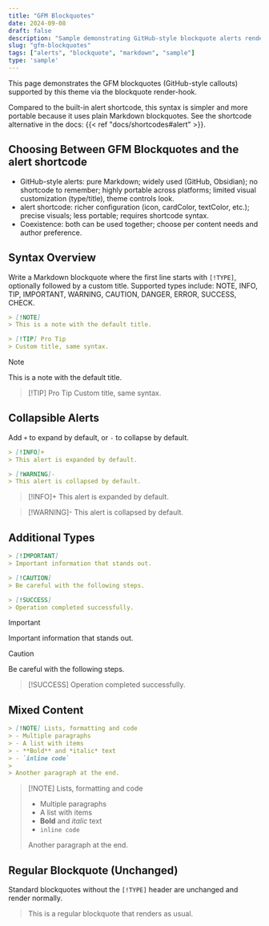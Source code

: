 ```yaml
---
title: "GFM Blockquotes"
date: 2024-09-08
draft: false
description: "Sample demonstrating GitHub-style blockquote alerts render-hook."
slug: "gfm-blockquotes"
tags: ["alerts", "blockquote", "markdown", "sample"]
type: 'sample'
---
```


This page demonstrates the GFM blockquotes (GitHub-style callouts) supported by this theme via the blockquote render-hook.

Compared to the built-in alert shortcode, this syntax is simpler and more portable because it uses plain Markdown blockquotes. See the shortcode alternative in the docs: {{< ref "docs/shortcodes#alert" >}}.

<!--more-->

## Choosing Between GFM Blockquotes and the alert shortcode

- GitHub-style alerts: pure Markdown; widely used (GitHub, Obsidian); no shortcode to remember; highly portable across platforms; limited visual customization (type/title), theme controls look.
- alert shortcode: richer configuration (icon, cardColor, textColor, etc.); precise visuals; less portable; requires shortcode syntax.
- Coexistence: both can be used together; choose per content needs and author preference.

## Syntax Overview

Write a Markdown blockquote where the first line starts with `[!TYPE]`, optionally followed by a custom title. Supported types include: NOTE, INFO, TIP, IMPORTANT, WARNING, CAUTION, DANGER, ERROR, SUCCESS, CHECK.

```md
> [!NOTE]
> This is a note with the default title.

> [!TIP] Pro Tip
> Custom title, same syntax.
```

> [!NOTE]
> This is a note with the default title.

> [!TIP] Pro Tip
> Custom title, same syntax.

## Collapsible Alerts

Add `+` to expand by default, or `-` to collapse by default.

```md
> [!INFO]+
> This alert is expanded by default.

> [!WARNING]-
> This alert is collapsed by default.
```

> [!INFO]+
> This alert is expanded by default.

> [!WARNING]-
> This alert is collapsed by default.

## Additional Types

```md
> [!IMPORTANT]
> Important information that stands out.

> [!CAUTION]
> Be careful with the following steps.

> [!SUCCESS]
> Operation completed successfully.
```

> [!IMPORTANT]
> Important information that stands out.

> [!CAUTION]
> Be careful with the following steps.

> [!SUCCESS]
> Operation completed successfully.

## Mixed Content

```md
> [!NOTE] Lists, formatting and code
> - Multiple paragraphs
> - A list with items
> - **Bold** and *italic* text
> - `inline code`
>
> Another paragraph at the end.
```

> [!NOTE] Lists, formatting and code
> - Multiple paragraphs
> - A list with items
> - **Bold** and *italic* text
> - `inline code`
>
> Another paragraph at the end.

## Regular Blockquote (Unchanged)

Standard blockquotes without the `[!TYPE]` header are unchanged and render normally.

> This is a regular blockquote that renders as usual.
